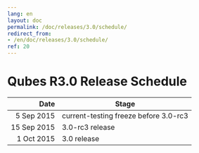 ```yaml
---
lang: en
layout: doc
permalink: /doc/releases/3.0/schedule/
redirect_from:
- /en/doc/releases/3.0/schedule/
ref: 20
---
```


Qubes R3.0 Release Schedule
===========================

|  Date       | Stage                                 |
| -----------:| ------------------------------------- |
|  5 Sep 2015 | current-testing freeze before 3.0-rc3 |
| 15 Sep 2015 | 3.0-rc3 release                       |
|  1 Oct 2015 | 3.0 release                           |
